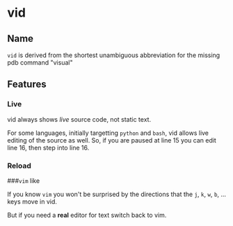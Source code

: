 # vid

## Name

`vid` is derived from the shortest unambiguous abbreviation for the missing pdb command "visual"

## Features

### Live

vid always shows *live* source code, not static text.

For some languages, initially targetting `python` and `bash`, vid allows live editing of the source as well.
So, if you are paused at line 15 you can edit line 16, then step into line 16.

### Reload



###`vim` like
 
If you know `vim` you won't be surprised by the directions that the `j`, `k`, `w`, `b`, ... keys move in vid.

But if you need a **real** editor for text switch back to vim.
